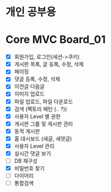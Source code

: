 # 개인 공부용
# Core MVC Board_01
- [x] 회원가입, 로그인(세션->쿠키)
- [x] 게시판 목록, 글 등록, 수정, 삭제
- [x] 페이징
- [x] 댓글 등록, 수정, 삭제
- [x] 이전글 다음글
- [x] 이미지 업로드
- [x] 파일 업로드, 파일 다운로드
- [x] 검색 (팩토리 패턴 (.. ?))
- [x] 사용자 Level 별 권한
- [x] 게시판 그룹 및 게시판 관리
- [x] 동적 게시판
- [x] 홈 대시보드 (새글, 새댓글)
- [x] 사용자 Level 관리
- [x] 실시간 댓글 보기
- [ ] DB 재구성
- [x] 비밀번호 찾기
- [ ] 다이어리
- [ ] 통합검색
